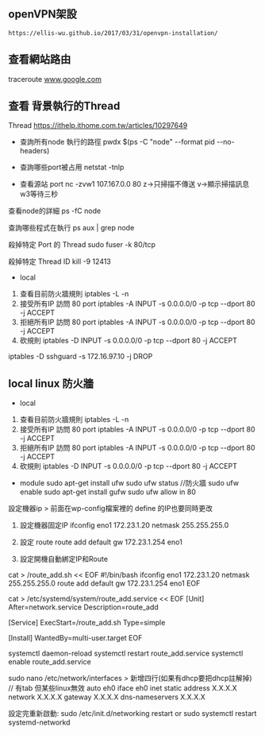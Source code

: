 ## openVPN架設
```
https://ellis-wu.github.io/2017/03/31/openvpn-installation/
```

## 查看網站路由
traceroute www.google.com

## 查看 背景執行的Thread
Thread
https://ithelp.ithome.com.tw/articles/10297649

* 查詢所有node 執行的路徑
pwdx $(ps -C "node" --format pid --no-headers)

* 查詢哪些port被占用
netstat -tnlp

* 查看源站 port
nc -zvw1 107.167.0.0 80
z->只掃描不傳送 v->顯示掃描訊息 w3等待三秒

查看node的詳細
ps -fC node

查詢哪些程式在執行
ps aux | grep node

殺掉特定 Port 的 Thread
sudo fuser -k 80/tcp

殺掉特定 Thread ID 
kill -9 12413


* local
1. 查看目前防火牆規則
iptables -L -n 
2. 接受所有IP 訪問 80 port
iptables -A INPUT -s 0.0.0.0/0 -p tcp --dport 80 -j ACCEPT
3. 拒絕所有IP 訪問 80 port
iptables -A INPUT -s 0.0.0.0/0 -p tcp --dport 80 -j ACCEPT
4. 砍規則
iptables -D INPUT -s 0.0.0.0/0 -p tcp --dport 80 -j ACCEPT


iptables -D sshguard -s 172.16.97.10 -j DROP















## local linux 防火牆
* local
1. 查看目前防火牆規則
iptables -L -n 
2. 接受所有IP 訪問 80 port
iptables -A INPUT -s 0.0.0.0/0 -p tcp --dport 80 -j ACCEPT
3. 拒絕所有IP 訪問 80 port
iptables -A INPUT -s 0.0.0.0/0 -p tcp --dport 80 -j ACCEPT
4. 砍規則
iptables -D INPUT -s 0.0.0.0/0 -p tcp --dport 80 -j ACCEPT


* module
sudo apt-get install ufw
sudo ufw status //防火牆
sudo ufw enable
sudo apt-get install gufw
sudo ufw allow in 80


設定機器ip > 前面在wp-config檔案裡的 define 的IP也要同時更改
1. 設定機器固定IP
ifconfig eno1 172.23.1.20 netmask 255.255.255.0

2. 設定 route
route add default gw 172.23.1.254 eno1

3. 設定開機自動綁定IP和Route

cat > /route_add.sh << EOF
#!/bin/bash
ifconfig eno1 172.23.1.20 netmask 255.255.255.0
route add default gw 172.23.1.254 eno1
EOF

cat > /etc/systemd/system/route_add.service << EOF
[Unit]
After=network.service
Description=route_add

[Service]
ExecStart=/route_add.sh
Type=simple

[Install]
WantedBy=multi-user.target
EOF

systemctl daemon-reload
systemctl restart route_add.service
systemctl enable route_add.service

sudo nano /etc/network/interfaces > 新增四行(如果有dhcp要把dhcp註解掉)
// 有tab 但某些linux無效
auto eh0
    iface eh0 inet static
    address X.X.X.X
    network X.X.X.X
    gateway X.X.X.X
    dns-nameservers X.X.X.X

設定完重新啟動:
sudo /etc/init.d/networking restart
or
sudo systemctl restart systemd-networkd
